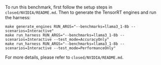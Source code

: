 To run this benchmark, first follow the setup steps in `closed/NVIDIA/README.md`. Then to generate the TensorRT engines and run the harness:

```
make generate_engines RUN_ARGS="--benchmarks=llama3_1-8b --scenarios=Interactive"
make run_harness RUN_ARGS="--benchmarks=llama3_1-8b --scenarios=Interactive --test_mode=AccuracyOnly"
make run_harness RUN_ARGS="--benchmarks=llama3_1-8b --scenarios=Interactive --test_mode=PerformanceOnly"
```

For more details, please refer to `closed/NVIDIA/README.md`.